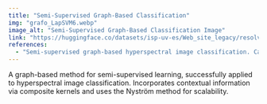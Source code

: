 ```yaml
---
title: "Semi-Supervised Graph-Based Classification"
img: "grafo_LapSVM6.webp"
image_alt: "Semi-Supervised Graph-Based Classification Image"
link: "https://huggingface.co/datasets/isp-uv-es/Web_site_legacy/resolve/main/code/soft_classification/ssgraph-1.0.zip"
references:
  - "Semi-supervised graph-based hyperspectral image classification. Camps-Valls, G., Bandos Marsheva, T.V., Zhou, D. IEEE Transactions on Geoscience and Remote Sensing 45(10): 3044-3054, 2007."
---
```


A graph-based method for semi-supervised learning, successfully applied to hyperspectral image classification. Incorporates contextual information via composite kernels and uses the Nyström method for scalability.